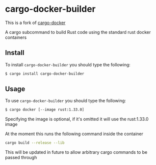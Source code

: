 # cargo-docker-builder

This is a fork of [cargo-docker](https://github.com/DenisKolodin/cargo-docker)

A cargo subcommand to build Rust code using the standard rust docker containers

## Install

To install `cargo-docker-builder` you should type the following:
```sh
$ cargo install cargo-docker-builder
```


## Usage

To use `cargo-docker-builder` you should type the following:

```sh
$ cargo docker [--image rust:1.33.0]
```

Specifying the image is optional, if it's omitted it will use the rust:1.33.0 image

At the moment this runs the following command inside the container

```bash
cargo build --release --lib
```
This will be updated in future to allow arbitrary cargo commands to be passed through